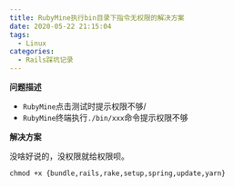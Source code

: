 ```yaml
---
title: RubyMine执行bin目录下指令无权限的解决方案
date: 2020-05-22 21:15:04
tags:
  - Linux
categories:
  - Rails踩坑记录
---
```

**问题描述**

- `RubyMine`点击测试时提示权限不够/
- `RubyMine`终端执行`./bin/xxx`命令提示权限不够

**解决方案**

没啥好说的，没权限就给权限呗。
~~~ shell
chmod +x {bundle,rails,rake,setup,spring,update,yarn}
~~~